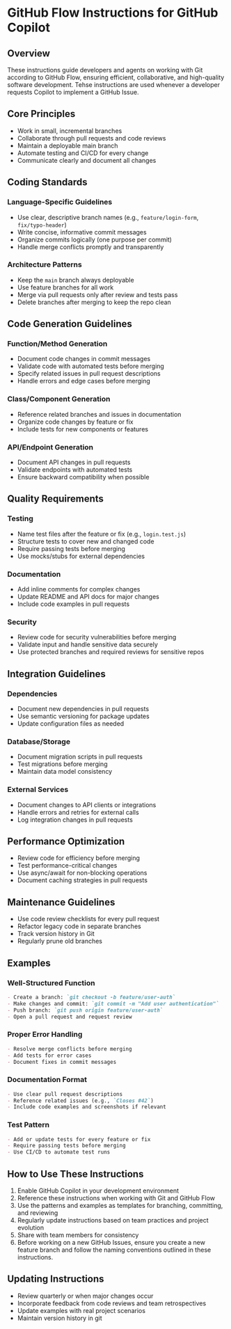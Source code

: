 # GitHub Flow Instructions for GitHub Copilot

## Overview
These instructions guide developers and agents on working with Git according to GitHub Flow, ensuring efficient, collaborative, and high-quality software development. Tehse instructions are used whenever a developer requests Copilot to implement a GitHub Issue.

## Core Principles
- Work in small, incremental branches
- Collaborate through pull requests and code reviews
- Maintain a deployable main branch
- Automate testing and CI/CD for every change
- Communicate clearly and document all changes

## Coding Standards
### Language-Specific Guidelines
- Use clear, descriptive branch names (e.g., `feature/login-form`, `fix/typo-header`)
- Write concise, informative commit messages
- Organize commits logically (one purpose per commit)
- Handle merge conflicts promptly and transparently

### Architecture Patterns
- Keep the `main` branch always deployable
- Use feature branches for all work
- Merge via pull requests only after review and tests pass
- Delete branches after merging to keep the repo clean

## Code Generation Guidelines
### Function/Method Generation
- Document code changes in commit messages
- Validate code with automated tests before merging
- Specify related issues in pull request descriptions
- Handle errors and edge cases before merging

### Class/Component Generation
- Reference related branches and issues in documentation
- Organize code changes by feature or fix
- Include tests for new components or features

### API/Endpoint Generation
- Document API changes in pull requests
- Validate endpoints with automated tests
- Ensure backward compatibility when possible

## Quality Requirements
### Testing
- Name test files after the feature or fix (e.g., `login.test.js`)
- Structure tests to cover new and changed code
- Require passing tests before merging
- Use mocks/stubs for external dependencies

### Documentation
- Add inline comments for complex changes
- Update README and API docs for major changes
- Include code examples in pull requests

### Security
- Review code for security vulnerabilities before merging
- Validate input and handle sensitive data securely
- Use protected branches and required reviews for sensitive repos

## Integration Guidelines
### Dependencies
- Document new dependencies in pull requests
- Use semantic versioning for package updates
- Update configuration files as needed

### Database/Storage
- Document migration scripts in pull requests
- Test migrations before merging
- Maintain data model consistency

### External Services
- Document changes to API clients or integrations
- Handle errors and retries for external calls
- Log integration changes in pull requests

## Performance Optimization
- Review code for efficiency before merging
- Test performance-critical changes
- Use async/await for non-blocking operations
- Document caching strategies in pull requests

## Maintenance Guidelines
- Use code review checklists for every pull request
- Refactor legacy code in separate branches
- Track version history in Git
- Regularly prune old branches

## Examples
### Well-Structured Function
```markdown
- Create a branch: `git checkout -b feature/user-auth`
- Make changes and commit: `git commit -m "Add user authentication"`
- Push branch: `git push origin feature/user-auth`
- Open a pull request and request review
```

### Proper Error Handling
```markdown
- Resolve merge conflicts before merging
- Add tests for error cases
- Document fixes in commit messages
```

### Documentation Format
```markdown
- Use clear pull request descriptions
- Reference related issues (e.g., `Closes #42`)
- Include code examples and screenshots if relevant
```

### Test Pattern
```markdown
- Add or update tests for every feature or fix
- Require passing tests before merging
- Use CI/CD to automate test runs
```

## How to Use These Instructions
1. Enable GitHub Copilot in your development environment
2. Reference these instructions when working with Git and GitHub Flow
3. Use the patterns and examples as templates for branching, committing, and reviewing
4. Regularly update instructions based on team practices and project evolution
5. Share with team members for consistency
6. Before working on a new GitHub Issues, ensure you create a new feature branch and follow the naming conventions outlined in these instructions.

## Updating Instructions
- Review quarterly or when major changes occur
- Incorporate feedback from code reviews and team retrospectives
- Update examples with real project scenarios
- Maintain version history in git
